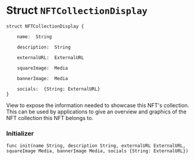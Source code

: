 # Struct `NFTCollectionDisplay`

```cadence
struct NFTCollectionDisplay {

    name:  String

    description:  String

    externalURL:  ExternalURL

    squareImage:  Media

    bannerImage:  Media

    socials:  {String: ExternalURL}
}
```

View to expose the information needed to showcase this NFT's
collection. This can be used by applications to give an overview and
graphics of the NFT collection this NFT belongs to.

### Initializer

```cadence
func init(name String, description String, externalURL ExternalURL, squareImage Media, bannerImage Media, socials {String: ExternalURL})
```


